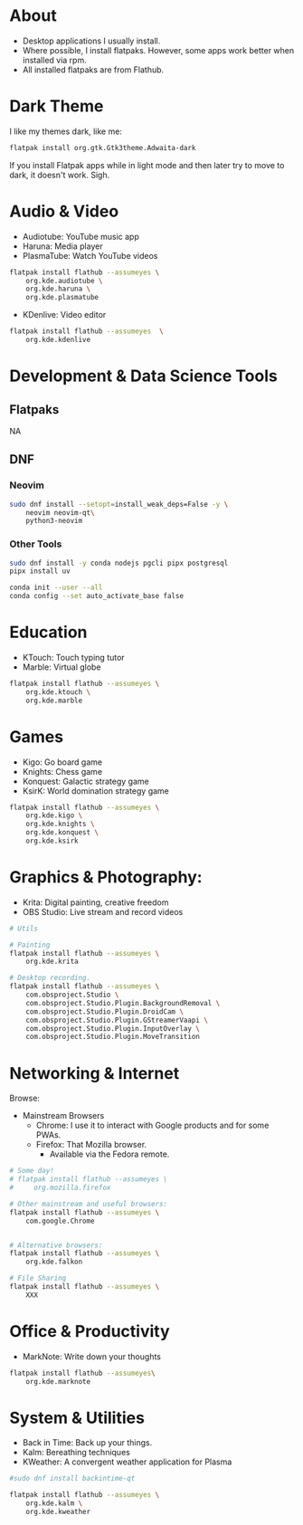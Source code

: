 # About

- Desktop applications I usually install.
- Where possible, I install flatpaks. However, some apps work better when installed via rpm.
- All installed flatpaks are from Flathub.



# Dark Theme

I like my themes dark, like me:

```bash
flatpak install org.gtk.Gtk3theme.Adwaita-dark
```

If you install Flatpak apps while in light mode and then later try to move to dark, it doesn't work. Sigh.



# Audio & Video

- Audiotube: YouTube music app
- Haruna: Media player
- PlasmaTube: Watch YouTube videos

```bash
flatpak install flathub --assumeyes \
    org.kde.audiotube \
    org.kde.haruna \
    org.kde.plasmatube
```

- KDenlive: Video editor

```bash
flatpak install flathub --assumeyes  \
    org.kde.kdenlive
```



# Development & Data Science Tools

## Flatpaks

NA

## DNF

### Neovim

```bash
sudo dnf install --setopt=install_weak_deps=False -y \
    neovim neovim-qt\
    python3-neovim
```

### Other Tools

```bash
sudo dnf install -y conda nodejs pgcli pipx postgresql
pipx install uv

conda init --user --all
conda config --set auto_activate_base false
```



# Education

- KTouch: Touch typing tutor
- Marble: Virtual globe

```bash
flatpak install flathub --assumeyes \
    org.kde.ktouch \
    org.kde.marble
```


# Games

- Kigo: Go board game
- Knights: Chess game
- Konquest: Galactic strategy game
- KsirK: World domination strategy game

```bash
flatpak install flathub --assumeyes \
    org.kde.kigo \
    org.kde.knights \
    org.kde.konquest \
    org.kde.ksirk
```



# Graphics & Photography:

- Krita: Digital painting, creative freedom
- OBS Studio: Live stream and record videos

```bash
# Utils

# Painting
flatpak install flathub --assumeyes \
    org.kde.krita

# Desktop recording.
flatpak install flathub --assumeyes \
    com.obsproject.Studio \
    com.obsproject.Studio.Plugin.BackgroundRemoval \
    com.obsproject.Studio.Plugin.DroidCam \
    com.obsproject.Studio.Plugin.GStreamerVaapi \
    com.obsproject.Studio.Plugin.InputOverlay \
    com.obsproject.Studio.Plugin.MoveTransition   
```



# Networking & Internet

Browse:

- Mainstream Browsers
  - Chrome: I use it to interact with Google products and for some PWAs.
  - Firefox: That Mozilla browser.
    - Available via the Fedora remote.

```bash
# Some day!
# flatpak install flathub --assumeyes \
#     org.mozilla.firefox

# Other mainstream and useful browsers:
flatpak install flathub --assumeyes \
    com.google.Chrome


# Alternative browsers:
flatpak install flathub --assumeyes \
    org.kde.falkon

# File Sharing
flatpak install flathub --assumeyes \
    XXX

```



# Office & Productivity

- MarkNote: Write down your thoughts

```bash
flatpak install flathub --assumeyes\
    org.kde.marknote
```



# System & Utilities

- Back in Time: Back up your things.
- Kalm: Bereathing techniques
- KWeather: A convergent weather application for Plasma


```bash
#sudo dnf install backintime-qt

flatpak install flathub --assumeyes \
    org.kde.kalm \
    org.kde.kweather
```

